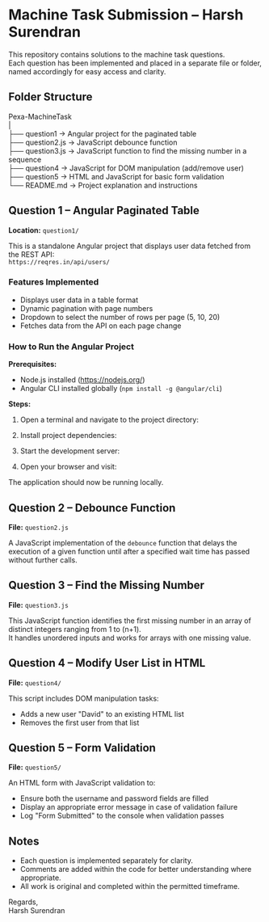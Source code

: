 # Machine Task Submission – Harsh Surendran

This repository contains solutions to the machine task questions.  
Each question has been implemented and placed in a separate file or folder, named accordingly for easy access and clarity.

## Folder Structure

Pexa-MachineTask  
|  
├── question1 → Angular project for the paginated table  
├── question2.js → JavaScript debounce function  
├── question3.js → JavaScript function to find the missing number in a sequence  
├── question4 → JavaScript for DOM manipulation (add/remove user)  
├── question5 → HTML and JavaScript for basic form validation  
└── README.md → Project explanation and instructions  


## Question 1 – Angular Paginated Table

**Location:** `question1/`

This is a standalone Angular project that displays user data fetched from the REST API:  
`https://reqres.in/api/users/`

### Features Implemented

- Displays user data in a table format
- Dynamic pagination with page numbers
- Dropdown to select the number of rows per page (5, 10, 20)
- Fetches data from the API on each page change

### How to Run the Angular Project

**Prerequisites:**
- Node.js installed (https://nodejs.org/)
- Angular CLI installed globally (`npm install -g @angular/cli`)

**Steps:**

1. Open a terminal and navigate to the project directory:

2. Install project dependencies:

3. Start the development server:

4. Open your browser and visit:

The application should now be running locally.

## Question 2 – Debounce Function

**File:** `question2.js`

A JavaScript implementation of the `debounce` function that delays the execution of a given function until after a specified wait time has passed without further calls.

## Question 3 – Find the Missing Number

**File:** `question3.js`

This JavaScript function identifies the first missing number in an array of distinct integers ranging from 1 to (n+1).  
It handles unordered inputs and works for arrays with one missing value.

## Question 4 – Modify User List in HTML

**File:** `question4/`

This script includes DOM manipulation tasks:
- Adds a new user "David" to an existing HTML list
- Removes the first user from that list

## Question 5 – Form Validation

**File:** `question5/`

An HTML form with JavaScript validation to:
- Ensure both the username and password fields are filled
- Display an appropriate error message in case of validation failure
- Log "Form Submitted" to the console when validation passes

## Notes

- Each question is implemented separately for clarity.
- Comments are added within the code for better understanding where appropriate.
- All work is original and completed within the permitted timeframe.

Regards,  
Harsh Surendran
